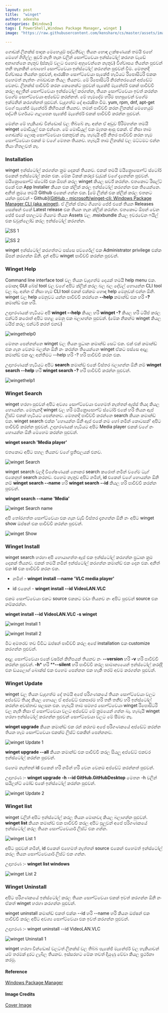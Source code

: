 ```yaml
---
layout: post
title:  "winget"
author: adeesha
categories: [Windows]
tags: [ PowerShell,Windows Package Manager, winget ]
image: "https://raw.githubusercontent.com/kenshare/cs/master/assets/images/posts/ajp/cov/winget.webp"

---
```


ගොඩක් ලිනක්ස් පාදක මෙහෙයුම් පද්ධතිවල තියන හොඳ ලක්ෂණයක් තමයි එහේ මෙහේ ගිහිල්ල ෂුවර් නැති තැන වලින් සොෆ්ට්වෙයා ඉන්ස්ටෝල් කරගන වැඩේ අනාගන්නෙ නැතුව (ස්කෑම් වලට එහෙම අහුවෙන්නෙ නැතුව) විශ්වාසය තියන්න පුළුවන් තනි තැනකින් බොහෝ සොෆ්ට්වෙයා ඉන්ස්ටෝල් කරගන්න පුළුවන් වීම. මෙතනදි විශ්වාසය තියන්න පුළුවන්, ආරක්‍ෂිත සොෆ්ට්වෙයා පැකේජ් හැටියට රිපොසිටරි එකක එහෙමත් නැත්තං ගබඩාවක තියල තියනව. මේ රිපොසිටරි නිරන්තරයෙන් අප්ඩේට් වෙනව. ලිනක්ස් පාවිච්චි කරන කෙනෙක්ට පුළුවන් පැකේජ් මැනේජර් එකක් පාවිච්චි කරල අලුතින් සොෆ්ට්වෙයා ඉන්ස්ටෝල් කරගන්න, තියන සොෆ්ට්වෙයා ඉවත් කරන්න වගේම සොෆ්ට්වෙයා අප්ඩේට් කරන්නත්. මේ හැමදේම හරිම පහසුවෙන් වගේම ඉක්මනින් කරගන්නත් පුළුවන්. වැදගත්ම දේ ආරක්‍ෂිත වීම. yum, rpm, dnf, apt-get වගේ පැකේජ් මැනේජර් කිහිපයක් තියනව. තමන් පාවිච්චි කරන ලිනක්ස් මෙහෙයුම් පද්ධති වර්ගයට ගැලපෙන පැකේජ් මැනේජර් එකක් පාවිච්චි කරන්න පුළුවන්. 

මෙන්න මේ හැකියාව වින්ඩොස් වල තිබ්බේ නෑ. අන්න ඒ අඩුව පිරිමහන්න තමයි winget මොඩියුල් එක එන්නෙ. මේ මොඩියුල් එක මෑතක ආපු එකක්. ඒ නිසා තාම ගොඩක්ම ලොකු සොෆ්ට්වෙයා එකතුවක් නෑ. හැබැයි අපි නිතර පාවිච්චි කරන හැම සොෆ්ට්වෙයා එකක් ම වගේ මෙතන තියනව. හැබැයි තාම ලිනක්ස් වල මට්ටමට එන්න තියා හිතලවත් නෑ.

### Installation

winget ඉන්ස්ටෝල් කරගන්න ක්‍රම දෙකක් තියනව.  එකක් තමයි මයික්‍රොසොෆ්ට් ස්ටෝර් එකෙන් ඉන්ස්ටෝල් කරන එක. මේක ටිකක් කරදර වැඩක් වගේ දැනෙන්න පුළුවන්. මයික්‍රොසොෆ්ට් ස්ටෝර් එක ඕපන් කරල winget කියල සර්ච් කරන්න. එතකොට රිසල්ට් එකේ එන App Installer කියන එක ක්ලික් කරල ඉන්ස්ටෝල් කරගන්න එක තියෙන්නෙ. අනිත් ක්‍රමය තමයි Github එකෙන් ගන්න එක. [මේ ලින්ක් එක ක්ලික් කරල එතනට යන්න පුළුවන්  - Github]([GitHub - microsoft/winget-cli: Windows Package Manager CLI (aka winget)](https://github.com/microsoft/winget-cli). ඒ ලින්ක් ඒකට ගියහම පේජ් එකේ තියන Releases සෙක්ෂන් එකේ Latest release එක තියන තැන ක්ලික් කරන්න. එතකොට ඕපන් වෙන පේජ් එකේ පහලටම ගියහම තියන Assets වල .msixbundle කියල ඉවරවෙන ෆයිල් එක ඩවුන්ලෝඩ් කරල ඉන්ස්ටෝල් කරගන්න.

![SS 1](https://raw.githubusercontent.com/kenshare/cs/master/assets/images/posts/ajp/cont/installwinget.JPG)

![SS 2](https://raw.githubusercontent.com/kenshare/cs/master/assets/images/posts/ajp/cont/installwingetfile.JPG)

winget ඉන්ස්ටෝල් කරගත්තට පස්සෙ පවර්ශෙල් එක Administrator privilege එක්ක ඕපන් කරගන්න ඕනි. දැන් අපිට winget පාවිච්චි කරන්න පුළුවන්.

### Winget Help

Command line interface tool වල තියන වැදගත්ම දෙයක් තමයි help menu එක. මොකද GUI බේස් tool වල වගේ අපිට ක්ලික් කරල බල බල දේවල් හොයන්න CLI tool වල බෑ. අන්න ඒ නිසා හැම CLI tool එකක් එක්කම හොඳ help මෙනුවක් එන්න ඕනි. winget වල help මෙනුවට යන්න පාවිච්චි කරන්නෙ **--help** කමාන්ඩ් එක හරි **-?** කමාන්ඩ් එක හරි. 

උදාහරණයක් හැටියට අපි **winget --help** කියල හරි **winget -?** කියල හරි ටයිප් කරල එන්ටර් කරොත් අපිට පහළ මෙනු එක බලාගන්න පුළුවන්. (මේක නිකන්ම winget කියල ටයිප් කරල එන්ටර් කරත් එනව)

![wingethelp0](https://raw.githubusercontent.com/kenshare/cs/master/assets/images/posts/ajp/cont/winget0.JPG)

මෙතන පෙන්නන්නෙ winget වල තියන ප්‍රධාන කමාන්ඩ් සෙට් එක. එක් එක් කමාන්ඩ් එක ගැන වෙනම බලන්න ඕනි නං කරන්න තියෙන්නෙ winget ඒකට පස්සෙ අදාළ කමාන්ඩ් එක දාල අන්තිමට --help හරි -? හරි පාවිච්චි කරන එක.

උදාහරණයක් හැටියට අපිට **search** කමාන්ඩ් එකේ විස්තර බලාගන්න ඕනි නම් **winget search --help** හරි **winget search -?** හරි පාවිච්චි කරන්න පුළුවන්.

![wingethelp1](https://raw.githubusercontent.com/kenshare/cs/master/assets/images/posts/ajp/cont/winget1.JPG)

### Winget Search

winget හරහා පුළුවන් අපිට අවශ්‍ය සොෆ්ට්වෙයා එහෙමත් නැත්තන් ඇප්ස් තියද කියල හොයන්න. මෙතැනදී winget වල හරි මයික්‍රොසොෆ්ට් ස්ටෝර් එකේ හරි තියන ඇප් ලිස්ට් එකක් හැටියට පෙන්නනව. මෙතනදි පාවිච්චි කරන්නෙ search කියන කමාන්ඩ් එක. winget search එක්ක 'හොයන්න ඕනි ඇප් එකේ නම හෝ නමින් කොටසක්' අපිට පාවිච්චි කරන්න පුළුවන්. උදාහරණයක් හැටියට අපිට Media  player එකක් වගේ නං හොයන්න ඕනි මෙහෙම කරන්න පුළුවන්.

**winget search 'Media player'**

එතකොට අපිට පහල තියනව වගේ ප්‍රතිඵලයක් එනව.

![winget Search](https://raw.githubusercontent.com/kenshare/cs/master/assets/images/posts/ajp/cont/wingetSearch0.JPG)

winget search වලදි විශේෂණයක් නොකර search කරොත් නමින් වගේම ටැග් එකෙනුත් search කරනව. එහෙම නැතුව අපිට නමින්, id එකෙන් වගේ හොයන්න ඕනි නම් **winget search --name** හරි **winget search --id** කියල හරි පාවිච්චි කරන්න පුළුවන්.

**winget search --name 'Media'**

![winget Search name](https://raw.githubusercontent.com/kenshare/cs/master/assets/images/posts/ajp/cont/wingetSearch1.JPG)

අපි තෝරගත්ත සොෆ්ට්වෙයා එක ගැන වැඩි විස්තර දැනගන්න ඕනි නං අපිට winget show ඔප්ෂන් එක පාවිච්චි කරන්න පුළුවන්.

![winget Show](https://raw.githubusercontent.com/kenshare/cs/master/assets/images/posts/ajp/cont/wingetSearch2.JPG)

### Winget Install

winget search හරහා අපි හොයාගත්ත ඇප් එක ඉන්ස්ටෝල් කරගන්න ප්‍රධාන ක්‍රම දෙකක් තියනව. එකක් තමයි නමින් ඉන්ස්ටෝල් කරගන්න කමාන්ඩ් එක දෙන එක. අනිත් එක id එක පාවිච්චි කරන එක. 

- නමින් - **winget install --name 'VLC media player'**

- id එකෙන් - **winget install --id VideoLAN.VLC**

එකම සොෆ්ට්වෙයා එකට source එකකට වඩා තියනව නං අපිට පුළුවන් source එක නම්කරන්න.

**winget install --id VideoLAN.VLC -s winget**

![winget Install 1](https://raw.githubusercontent.com/kenshare/cs/master/assets/images/posts/ajp/cont/wingetinstall1.JPG)

![winget Install 2](https://raw.githubusercontent.com/kenshare/cs/master/assets/images/posts/ajp/cont/wingetinstall2.JPG)

මීට අමතරව තව විවිධ ඔප්ෂන් පාවිච්චි කරල අපේ installation එක customize කරගන්න පුළුවන්.

අදාළ සොෆ්ට්වෙයා එකේ වර්ෂන් කිහිපයක් තියනව නං **--version** හරි **-v** හරි පාවිච්චි කරන්න පුළුවන්. **-h*** හරි ****--silent** හරි පාවිච්චි කරල සාමාන්‍යයෙන් ඉන්ස්ටෝල් කරද්දි එන ඩයලොග් බොක්ස් එක එහෙම පෙන්නන එක හැකි තරම් අවම කරගන්න පුළුවන්. 

### Winget Update

winget වල තියන වැදගත්ම දේ තමයි අපේ පරිගණකයේ තියන සොෆ්ට්වෙයා වලට අප්ඩේට් තියද කියල හොයල ඒ අප්ඩේට් එකපාරම හරි තනි තනිව හරි ඉන්ස්ටෝල් කරන්න අවස්තාව සලසන එක. හැබැයි තාම සමහර සොෆ්ට්වෙයා winget රිපොසිටරි වල නැති නිසා ඒ සොෆ්ට්වෙයා වලට අප්ඩේට් මේ ක්‍රමයෙන් ගන්න බෑ. හැබැයි winget හරහා ඉන්ස්ටෝල් කරගන්න පුළුවන් සොෆ්ට්වෙයා වලට මේ සීමාව නෑ.

**winget upgrade** කියන කමාන්ඩ් එක රන් කරහම අපේ පරිගණකයේ අප්ඩේට් කරන්න තියන හැම සොෆ්ට්වෙයා එකක්ම ලිස්ට් එකකින් පෙන්නනව.

![winget Update 1](https://raw.githubusercontent.com/kenshare/cs/master/assets/images/posts/ajp/cont/wingetupdate1.JPG)

**winget upgrade --all** කියන කමාන්ඩ් එක පාවිච්චි කරල සියලු අප්ඩේට් එකවර ඉන්ස්ටෝල් කරන්න පුළුවන්.

එහෙම නැත්තන් id එකෙන් හරි නමින් හරි වෙන වෙනම අප්ඩේට් කරන්නත් පුළුවන්.

උදාහරණ :- **winget upgrade -h --id GitHub.GitHubDesktop**
මෙතන -h වලින් සයිලන්ට් මෝඩ් එකේ ඉන්ස්ටෝල් කරන්න පුළුවන්. 

![winget Update 2](https://raw.githubusercontent.com/kenshare/cs/master/assets/images/posts/ajp/cont/wingetupdate2.JPG)

### Winget list

winget වලින් අපිට ඉන්ස්ටෝල් කරල තියන මොනවද කියල බලාගන්න පුළුවන්.  **winget list** කියන කමාන්ඩ් එක පාවිච්චි කරල අපිට පුලුවන් අපේ පරිගණකයේ ඉන්ස්ටෝල් කරල තියන සොෆ්ට්වෙයාර් ලිස්ට් එක ගන්න.

![winget List 1](https://raw.githubusercontent.com/kenshare/cs/master/assets/images/posts/ajp/cont/wingetlist0.JPG)

අපිට පුළුවන් නමින්, id එකෙන් එහෙමත් නැත්තන් source එකෙන් එහෙමත් ඉන්ස්ටෝල් කරල තියන සොෆ්ට්වෙයාර් ලිස්ට් එක ගන්න.

උදාහරණ :- **winget list windows**

![winget List 2](https://raw.githubusercontent.com/kenshare/cs/master/assets/images/posts/ajp/cont/wingetlist1.JPG)

### Winget Uninstall

අපිට පරිගණකයේ ඉන්ස්ටෝල් කරල තියන සොෆ්ට්වෙයා එකක් ඉවත් කරගන්න ඕනි නං ඒකත් winget හරහා කරගන්න පුළුවන්.

winget uninstall කමාන්ඩ් එකත් එක්ක --id හරි --name හරි කියන ඔප්ෂන් එක පාවිච්චි කරල අපිට අවශ්‍ය සොෆ්ට්වෙයා එක ඉවත් කරගන්න පුළුවන්.

උදාහරණ :- winget uninstall --id VideoLAN.VLC

![winget Uninstall 1](https://raw.githubusercontent.com/kenshare/cs/master/assets/images/posts/ajp/cont/wingetuninstall0.JPG)

winget හරහා වින්ඩොස් වලටත් ලිනක්ස් වල තිබ්බ පැකේජ් මැනේජර් වල හැකියාවන් යම් තරමක් දුරට ලැබිල තියනව. ඉස්සරහට මේක තවත් දියුණු වේවා කියල ප්‍රර්ථනා කරමු.

#### Reference

[Windows Package Manager](https://docs.microsoft.com/en-us/windows/package-manager/)

#### **Image Credits**

[Cover Image](https://techpp.com/2020/05/27/winget-windows-package-manager-guide/)
